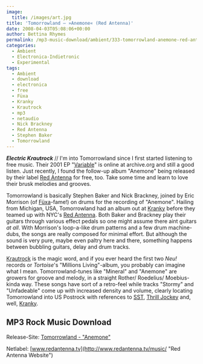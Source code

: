 ```yaml
---
image:
  title: /images/art.jpg
title: 'Tomorrowland – »Anemone« (Red Antenna)'
date: 2008-04-03T05:08:06+00:00
author: Bettina Rhymes
permalink: /mp3-music-download/ambient/333-tomorrowland-anemone-red-antenna
categories:
  - Ambient
  - Electronica-Indietronic
  - Experimental
tags:
  - Ambient
  - download
  - electronica
  - free
  - Füxa
  - Kranky
  - Krautrock
  - mp3
  - netaudio
  - Nick Brackney
  - Red Antenna
  - Stephen Baker
  - Tomorrowland
---
```

***Electric Krautrock*** // I'm into Tomorrowland since I first started listening to free music. Their 2001 EP "[Variable](http://www.archive.org/details/ramp316 "Tomorrowland @ archive.org")" is online at archive.org and still a good listen. Just recently, I found the follow-up album "Anemone" being released by their label [Red Antenna](http://www.redantenna.tv/ "Red Antenna Collective") for free, too. Take some time and learn to love their brusk melodies and grooves.<!--more-->

<!--adsense-->

Tomorrowland is basically Stephen Baker and Nick Brackney, joined by Eric Morrison (of [Füxa](http://www.myspace.com/fuxamusic "Füxa @ Myspace")-fame!) on drums for the recording of "Anemone". Hailing from Michigan, USA, Tomorrowland had an album out at [Kranky](http://www.kranky.net/artists/tomorrowland.html "Tomorrowland @ Kranky") before they teamed up with NYC's [Red Antenna](http://www.redantenna.tv/ "Red Antenna Collective"). Both Baker and Brackney play their guitars through various effect pedals so one might assume there aint guitars _at all_. With Morrison's loop-a-like drum patterns and a few drum machine-dubs, the songs are really composed for minimal effort. But although the sound is very pure, maybe even paltry here and there, something happens between bubbling guitars, delay and drum tracks.

[Krautrock](http://en.wikipedia.org/wiki/Kraut_rock "Krautrock @ Wikipedia") is the magic word, and if you ever heard the first two _Neu!_ records or _Tortoise_'s "Millions Living"-album, you probably can imagine what I mean. Tomorrowland-tunes like "Mineral" and "Anemone" are growers for groove and melody, in a straight Rother/ Roedelius/ Moebius-kinda way. These songs have sort of a retro-feel while tracks "Stormy" and "Unfadeable" come up with increased density and volume, clearly locating Tomorrowland into US Postrock with references to [SST](http://en.wikipedia.org/wiki/SST_Records "SST @ Wikipedia"), [Thrill Jockey](http://www.thrilljockey.com/ "Thrill Jockey Website") and, well, [Kranky](http://www.kranky.net/ "Kranky Website").

## MP3 Rock Music Download

Release-Site:  [](http://www.homeworkrecords.net/)[Tomorrowland - "Anemone"](http://www.redantenna.tv/music/category/tomorrowland/)
  
Netlabel: [www.redantenna.tv](http://www.redantenna.tv/music/ "Red Antenna Website")